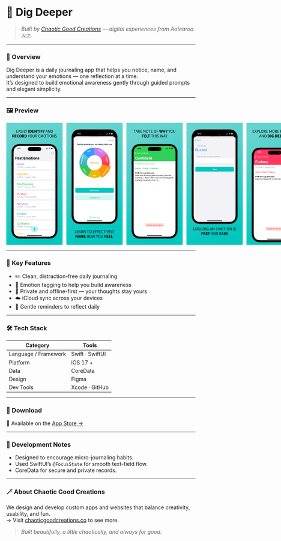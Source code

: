 # 🚀 Dig Deeper

> *Built by [Chaotic Good Creations](https://www.chaoticgoodcreations.co) — digital experiences from Aotearoa 🇳🇿.*

---

### 🧭 Overview
Dig Deeper is a daily journaling app that helps you notice, name, and understand your emotions — one reflection at a time.  
It’s designed to build emotional awareness gently through guided prompts and elegant simplicity.

---

### 🖼️ Preview
<div style="display: flex; gap: 10px;">
<img src="images/01.png" width="150" alt="App Store Image 1">
<img src="images/02.png" width="150" alt="App Store Image 2">
<img src="images/03.png" width="150" alt="App Store Image 3">
<img src="images/04.png" width="150" alt="App Store Image 4">
<img src="images/05.png" width="150" alt="App Store Image 5">
</div>

---

### 🧩 Key Features
- ✏️ Clean, distraction-free daily journaling  
- 💬 Emotion tagging to help you build awareness  
- 🔐 Private and offline-first — your thoughts stay yours  
- ☁️ iCloud sync across your devices  
- 🎯 Gentle reminders to reflect daily  

---

### 🛠️ Tech Stack
| Category | Tools |
|-----------|--------|
| Language / Framework | Swift · SwiftUI |
| Platform | iOS 17 + |
| Data | CoreData |
| Design | Figma |
| Dev Tools | Xcode · GitHub |

---

### 📲 Download
🛒 Available on the [App Store →](https://apps.apple.com/app/dig-deeper/id6472387394)

---

### 🧠 Development Notes
- Designed to encourage micro-journaling habits.  
- Used SwiftUI’s `@FocusState` for smooth text-field flow.  
- CoreData for secure and private records.

---

### 🪄 About Chaotic Good Creations
We design and develop custom apps and websites that balance creativity, usability, and fun.  
→ Visit [chaoticgoodcreations.co](https://www.chaoticgoodcreations.co) to see more.

> *Built beautifully, a little chaotically, and always for good.*
